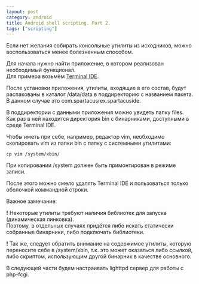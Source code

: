 ```yaml
---
layout: post
category: android
title: Android shell scripting. Part 2.
tags: ["scripting"]
---
```


Если нет желания собирать консольные утилиты из исходников, можно воспользоваться менее болезненным способом.

Для начала нужно найти приложение, в котором реализован необходимый функционал.  
Для примера возьмём [Terminal IDE](http://4pda.ru/forum/index.php?showtopic=554287).

После установки приложения, утилиты, входящие в его состав, будут распакованы в каталог /data/data в поддиректорию с названием пакета.  
В данном случае это com.spartacusrex.spartacuside.

В поддиректории с данными приложения можно увидеть папку files.  
Как раз в ней находится директория bin с бинарниками, доступными в среде Terminal IDE.  
  
Чтобы иметь при себе, например, редактор vim, необходимо скопировать vim из папки bin с папку с системными утилитами:  

```shell
cp vim /system/xbin/  
```

При копировании /system должен быть примонтирован в режиме записи.  
  
После этого можно смело удалять Terminal IDE и пользоваться только оболочкой коммандной строки.  
  
Важное замечание:  
  
**!** Некоторые утилиты требуют наличия библиотек для запуска (динамическая линковка).  
Поэтому, в отдельных случаях придётся либо искать статически собранные бинарники, либо подключать библиотеки.  
  
**!** Так же, следует обратить внимание на содержимое утилиты, которую переносите себе в /system/xbin, т.к. это может оказаться либо ссылкой, либо скриптом, использующим другой бинарник в качестве основного.  
  
В следующей части будем настраивать lighttpd сервер для работы с php-fcgi.  
